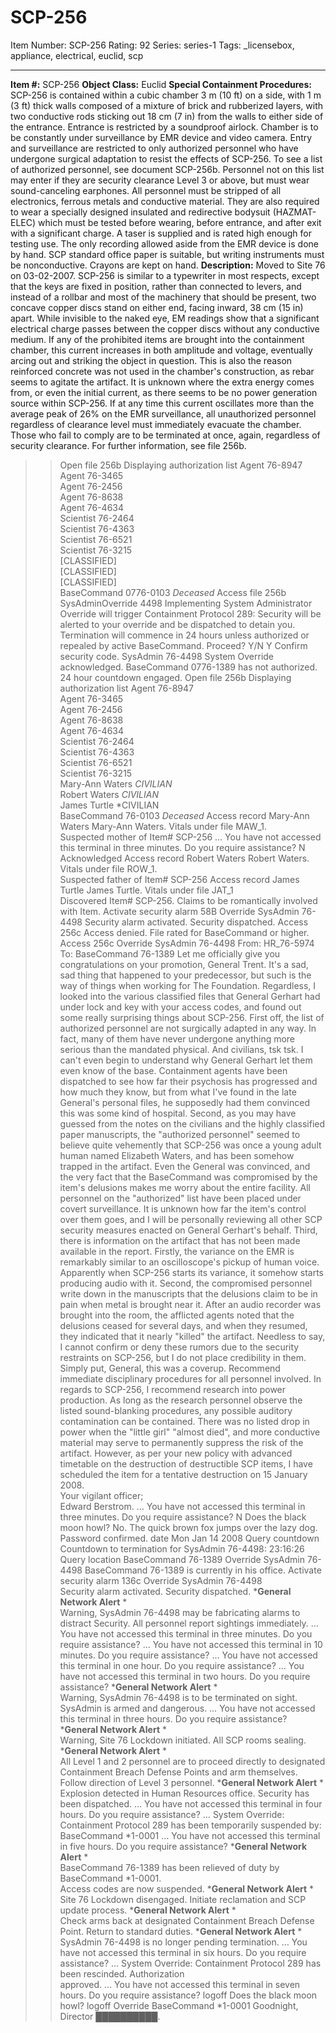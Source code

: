 # SCP-256
Item Number: SCP-256
Rating: 92
Series: series-1
Tags: _licensebox, appliance, electrical, euclid, scp

---

**Item #:** SCP-256
**Object Class:** Euclid
**Special Containment Procedures:** SCP-256 is contained within a cubic chamber 3 m (10 ft) on a side, with 1 m (3 ft) thick walls composed of a mixture of brick and rubberized layers, with two conductive rods sticking out 18 cm (7 in) from the walls to either side of the entrance. Entrance is restricted by a soundproof airlock. Chamber is to be constantly under surveillance by EMR device and video camera. Entry and surveillance are restricted to only authorized personnel who have undergone surgical adaptation to resist the effects of SCP-256. To see a list of authorized personnel, see document SCP-256b. Personnel not on this list may enter if they are security clearance Level 3 or above, but must wear sound-canceling earphones. All personnel must be stripped of all electronics, ferrous metals and conductive material. They are also required to wear a specially designed insulated and redirective bodysuit (HAZMAT-ELEC) which must be tested before wearing, before entrance, and after exit with a significant charge. A taser is supplied and is rated high enough for testing use. The only recording allowed aside from the EMR device is done by hand. SCP standard office paper is suitable, but writing instruments must be nonconductive. Crayons are kept on hand.
**Description:** Moved to Site 76 on 03-02-2007. SCP-256 is similar to a typewriter in most respects, except that the keys are fixed in position, rather than connected to levers, and instead of a rollbar and most of the machinery that should be present, two concave copper discs stand on either end, facing inward, 38 cm (15 in) apart. While invisible to the naked eye, EM readings show that a significant electrical charge passes between the copper discs without any conductive medium. If any of the prohibited items are brought into the containment chamber, this current increases in both amplitude and voltage, eventually arcing out and striking the object in question. This is also the reason reinforced concrete was not used in the chamber's construction, as rebar seems to agitate the artifact. It is unknown where the extra energy comes from, or even the initial current, as there seems to be no power generation source within SCP-256. If at any time this current oscillates more than the average peak of 26% on the EMR surveillance, all unauthorized personnel regardless of clearance level must immediately evacuate the chamber. Those who fail to comply are to be terminated at once, again, regardless of security clearance.
For further information, see file 256b.
> >Open file 256b
> Displaying authorization list
> Agent 76-8947  
>  Agent 76-3465  
>  Agent 76-2456  
>  Agent 76-8638  
>  Agent 76-4634  
>  Scientist 76-2464  
>  Scientist 76-4363  
>  Scientist 76-6521  
>  Scientist 76-3215  
>  [CLASSIFIED]  
>  [CLASSIFIED]  
>  [CLASSIFIED]  
>  BaseCommand 0776-0103 *Deceased*
> >Access file 256b SysAdminOverride 4498
> Implementing System Administrator Override will trigger Containment Protocol 289:
> Security will be alerted to your override and be dispatched to detain you. Termination will commence in 24 hours unless authorized or repealed by active BaseCommand.
> Proceed? Y/N
> >Y
> Confirm security code.
> >SysAdmin 76-4498
> System Override acknowledged. BaseCommand 0776-1389 has not authorized. 24 hour countdown engaged.
> >Open file 256b
> Displaying authorization list
> Agent 76-8947  
>  Agent 76-3465  
>  Agent 76-2456  
>  Agent 76-8638  
>  Agent 76-4634  
>  Scientist 76-2464  
>  Scientist 76-4363  
>  Scientist 76-6521  
>  Scientist 76-3215  
>  Mary-Ann Waters *CIVILIAN*  
>  Robert Waters *CIVILIAN*  
>  James Turtle *CIVILIAN  
>  BaseCommand 76-0103 *Deceased*
> >Access record Mary-Ann Waters
> Mary-Ann Waters. Vitals under file MAW_1.  
>  Suspected mother of Item# SCP-256
> …
> You have not accessed this terminal in three minutes. Do you require assistance?
> >N
> Acknowledged
> >Access record Robert Waters
> Robert Waters. Vitals under file ROW_1.  
>  Suspected father of Item# SCP-256
> >Access record James Turtle
> James Turtle. Vitals under file JAT_1  
>  Discovered Item# SCP-256. Claims to be romantically involved with Item.
> >Activate security alarm 58B Override SysAdmin 76-4498
> Security alarm activated. Security dispatched.
> >Access 256c
> Access denied. File rated for BaseCommand or higher.
> > Access 256c Override SysAdmin 76-4498
> From: HR_76-5974  
>  To: BaseCommand 76-1389
> Let me officially give you congratulations on your promotion, General Trent. It's a sad, sad thing that happened to your predecessor, but such is the way of things when working for The Foundation. Regardless, I looked into the various classified files that General Gerhart had under lock and key with your access codes, and found out some really surprising things about SCP-256.
> First off, the list of authorized personnel are not surgically adapted in any way. In fact, many of them have never undergone anything more serious than the mandated physical. And civilians, tsk tsk. I can't even begin to understand why General Gerhart let them even know of the base. Containment agents have been dispatched to see how far their psychosis has progressed and how much they know, but from what I've found in the late General's personal files, he supposedly had them convinced this was some kind of hospital.
> Second, as you may have guessed from the notes on the civilians and the highly classified paper manuscripts, the "authorized personnel" seemed to believe quite vehemently that SCP-256 was once a young adult human named Elizabeth Waters, and has been somehow trapped in the artifact. Even the General was convinced, and the very fact that the BaseCommand was compromised by the item's delusions makes me worry about the entire facility. All personnel on the "authorized" list have been placed under covert surveillance. It is unknown how far the item's control over them goes, and I will be personally reviewing all other SCP security measures enacted on General Gerhart's behalf.
> Third, there is information on the artifact that has not been made available in the report. Firstly, the variance on the EMR is remarkably similar to an oscilloscope's pickup of human voice. Apparently when SCP-256 starts its variance, it somehow starts producing audio with it. Second, the compromised personnel write down in the manuscripts that the delusions claim to be in pain when metal is brought near it. After an audio recorder was brought into the room, the afflicted agents noted that the delusions ceased for several days, and when they resumed, they indicated that it nearly "killed" the artifact.
> Needless to say, I cannot confirm or deny these rumors due to the security restraints on SCP-256, but I do not place credibility in them. Simply put, General, this was a coverup. Recommend immediate disciplinary procedures for all personnel involved. In regards to SCP-256, I recommend research into power production. As long as the research personnel observe the listed sound-blanking procedures, any possible auditory contamination can be contained. There was no listed drop in power when the "little girl" "almost died", and more conductive material may serve to permanently suppress the risk of the artifact.
> However, as per your new policy with advanced timetable on the destruction of destructible SCP items, I have scheduled the item for a tentative destruction on 15 January 2008.  
>  Your vigilant officer;  
>  Edward Berstrom.
> …
> You have not accessed this terminal in three minutes. Do you require assistance?
> >N
> Does the black moon howl?
> >No. The quick brown fox jumps over the lazy dog.
> Password confirmed.
> >date
> Mon Jan 14 2008
> >Query countdown
> Countdown to termination for SysAdmin 76-4498: 23:16:26
> >Query location BaseCommand 76-1389 Override SysAdmin 76-4498
> BaseCommand 76-1389 is currently in his office.
> >Activate security alarm 136c Override SysAdmin 76-4498  
>  Security alarm activated. Security dispatched.
> ***General Network Alert** *  
>  Warning, SysAdmin 76-4498 may be fabricating alarms to distract Security. All personnel report sightings immediately.
> …
> You have not accessed this terminal in three minutes. Do you require assistance?
> …
> You have not accessed this terminal in 10 minutes. Do you require assistance?
> …
> You have not accessed this terminal in one hour. Do you require assistance?
> …
> You have not accessed this terminal in two hours. Do you require assistance?
> ***General Network Alert** *  
>  Warning, SysAdmin 76-4498 is to be terminated on sight. SysAdmin is armed and dangerous.
> …
> You have not accessed this terminal in three hours. Do you require assistance?
> ***General Network Alert** *  
>  Warning, Site 76 Lockdown initiated. All SCP rooms sealing.
> ***General Network Alert** *  
>  All Level 1 and 2 personnel are to proceed directly to designated Containment Breach Defense Points and arm themselves. Follow direction of Level 3 personnel.
> ***General Network Alert** *  
>  Explosion detected in Human Resources office. Security has been dispatched.
> …
> You have not accessed this terminal in four hours. Do you require assistance?
> …
> System Override: Containment Protocol 289 has been temporarily suspended by:  
>  BaseCommand *1-0001
> …
> You have not accessed this terminal in five hours. Do you require assistance?
> ***General Network Alert** *  
>  BaseCommand 76-1389 has been relieved of duty by BaseCommand *1-0001.  
>  Access codes are now suspended.
> ***General Network Alert** *  
>  Site 76 Lockdown disengaged. Initiate reclamation and SCP update process.
> ***General Network Alert** *  
>  Check arms back at designated Containment Breach Defense Point. Return to standard duties.
> ***General Network Alert** *  
>  SysAdmin 76-4498 is no longer pending termination.
> …
> You have not accessed this terminal in six hours. Do you require assistance?
> …
> System Override: Containment Protocol 289 has been rescinded. Authorization  
>  approved.
> …
> You have not accessed this terminal in seven hours. Do you require assistance?
> >logoff
> Does the black moon howl?
> >logoff Override BaseCommand *1-0001
> Goodnight, Director ██████████.
